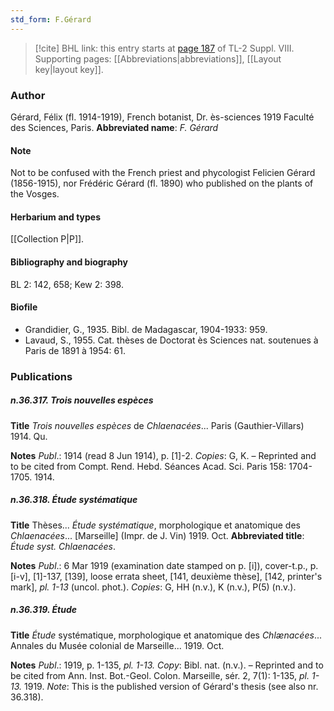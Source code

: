 ```yaml
---
std_form: F.Gérard
---
```


> [!cite] BHL link: this entry starts at [page 187](https://www.biodiversitylibrary.org/page/33258665) of TL-2 Suppl. VIII.
> Supporting pages: [[Abbreviations|abbreviations]], [[Layout key|layout key]].

### Author

Gérard, Félix (fl. 1914-1919), French botanist, Dr. ès-sciences 1919 Faculté des Sciences, Paris. 
**Abbreviated name**: *F. Gérard*

#### Note

Not to be confused with the French priest and phycologist Felicien Gérard (1856-1915), nor Frédéric Gérard (fl. 1890) who published on the plants of the Vosges.

#### Herbarium and types

[[Collection P|P]].

#### Bibliography and biography

BL 2: 142, 658; Kew 2: 398.

#### Biofile

- Grandidier, G., 1935. Bibl. de Madagascar, 1904-1933: 959.
- Lavaud, S., 1955. Cat. thèses de Doctorat ès Sciences nat. soutenues à Paris de 1891 à 1954: 61.

### Publications

##### n.36.317. Trois nouvelles espèces

**Title**
*Trois nouvelles espèces* de *Chlaenacées*... Paris (Gauthier-Villars) 1914. Qu.

**Notes**
*Publ*.: 1914 (read 8 Jun 1914), p. \[1\]-2. *Copies*: G, K. – Reprinted and to be cited from Compt. Rend. Hebd. Séances Acad. Sci. Paris 158: 1704-1705. 1914.

##### n.36.318. Étude systématique

**Title**
Thèses... *Étude systématique*, morphologique et anatomique des *Chlaenacées*... \[Marseille\] (Impr. de J. Vin) 1919. Oct.
**Abbreviated title**: *Étude syst. Chlaenacées*.

**Notes**
*Publ*.: 6 Mar 1919 (examination date stamped on p. \[i\]), cover-t.p., p. \[i-v\], \[1\]-137, \[139\], loose errata sheet, \[141, deuxième thèse\], \[142, printer's mark\], *pl. 1-13* (uncol. phot.).
*Copies*: G, HH (n.v.), K (n.v.), P(5) (n.v.).

##### n.36.319. Étude

**Title**
*Étude* systématique, morphologique et anatomique des *Chlænacées*... Annales du Musée colonial de Marseille... 1919. Oct.

**Notes**
*Publ*.: 1919, p. 1-135, *pl. 1-13. Copy*: Bibl. nat. (n.v.). – Reprinted and to be cited from Ann. Inst. Bot.-Geol. Colon. Marseille, sér. 2, 7(1): 1-135, *pl. 1-13.* 1919.
*Note*: This is the published version of Gérard's thesis (see also nr. 36.318).

